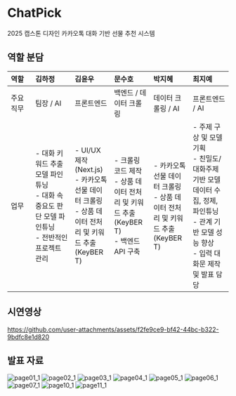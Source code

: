# ChatPick
2025 캡스톤 디자인 카카오톡 대화 기반 선물 추천 시스템

## 역할 분담
<table style="width:100%; display: table; table-layout:fixed; text-align:left;">
  <thead>
    <tr>
      <th style="width:10%;">역할</th>
      <th style="width:18%;">김하정</th>
      <th style="width:18%;">김윤우</th>
      <th style="width:18%;">문수호</th>
      <th style="width:18%;">박지혜</th>
      <th style="width:18%;">최지예</th>
    </tr>
  </thead>
  <tbody>
    <tr>
      <td>주요 직무</td>
      <td>팀장 / AI</td>
      <td>프론트엔드</td>
      <td>백엔드 / 데이터 크롤링</td>
      <td>데이터 크롤링 / AI</td>
      <td>프론트엔드 / AI</td>
    </tr>
    <tr>
      <td>업무</td>
      <td>
        - 대화 키워드 추출 모델 파인튜닝<br>
        - 대화 속 중요도 판단 모델 파인튜닝<br>
        - 전반적인 프로젝트 관리
      </td>
      <td>
        - UI/UX 제작 (Next.js)<br>
        - 카카오톡 선물 데이터 크롤링<br>
        - 상품 데이터 전처리 및 키워드 추출 (KeyBERT)
      </td>
      <td>
        - 크롤링 코드 제작<br>
        - 상품 데이터 전처리 및 키워드 추출 (KeyBERT)<br>
        - 백엔드 API 구축
      </td>
      <td>
        - 카카오톡 선물 데이터 크롤링<br>
        - 상품 데이터 전처리 및 키워드 추출 (KeyBERT)
      </td>
      <td>
        - 주제 구상 및 모델 기획<br>
        - 친밀도/대화주제 기반 모델 데이터 수집, 정제, 파인튜닝<br>
        - 관계 기반 모델 성능 향상<br>
        - 입력 대화문 제작 및 발표 담당
      </td>
    </tr>
  </tbody>
</table>

## 시연영상
https://github.com/user-attachments/assets/f2fe9ce9-bf42-44bc-b322-9bdfc8e1d820

## 발표 자료
![page01_1](https://github.com/user-attachments/assets/558c6d72-d8c9-4f58-9ec2-74c90ce9fa88)
![page02_1](https://github.com/user-attachments/assets/0e2881ea-352b-4ba5-8611-80aa0097e5d0)
![page03_1](https://github.com/user-attachments/assets/7e83bbdc-ec39-4a74-91f2-0c5a8c00cdd6)
![page04_1](https://github.com/user-attachments/assets/428d5309-ab21-4d9d-b332-69f7c527a504)
![page05_1](https://github.com/user-attachments/assets/3644b47c-d26d-4648-b2d4-c0737689bd62)
![page06_1](https://github.com/user-attachments/assets/b73aa454-f38a-4e5e-a054-66af484623f5)
![page07_1](https://github.com/user-attachments/assets/3110303d-d095-4bc3-a30f-74ce6de75079)
![page10_1](https://github.com/user-attachments/assets/339d9070-5e62-4b70-a1fc-d0a2c472666e)
![page11_1](https://github.com/user-attachments/assets/f2c2de48-c4ab-43c8-9d70-8f8ca8508e3f)
